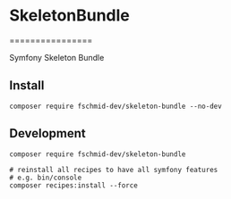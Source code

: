 # SkeletonBundle
================

Symfony Skeleton Bundle

## Install
```
composer require fschmid-dev/skeleton-bundle --no-dev
```

## Development
```
composer require fschmid-dev/skeleton-bundle

# reinstall all recipes to have all symfony features
# e.g. bin/console
composer recipes:install --force 
```